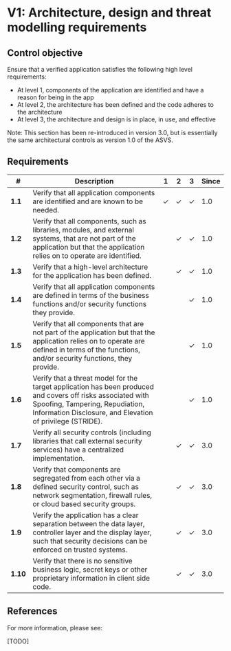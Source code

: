 # V1: Architecture, design and threat modelling requirements

## Control objective

Ensure that a verified application satisfies the following high level requirements:

- At level 1, components of the application are identified and have a reason for being in the app
- At level 2, the architecture has been defined and the code adheres to the architecture
- At level 3, the architecture and design is in place, in use, and effective

Note: This section has been re-introduced in version 3.0, but is essentially the same architectural controls as version 1.0 of the ASVS.

## Requirements

| # | Description | 1 | 2 | 3 | Since |
| --- | --- | --- | --- | --- | --- |
| **1.1** | Verify that all application components are identified and are known to be needed. | ✓ | ✓ | ✓ | 1.0 |
| **1.2** | Verify that all components, such as libraries, modules, and external systems, that are not part of the application but that the application relies on to operate are identified. |   | ✓ | ✓ | 1.0 |
| **1.3** | Verify that a high-level architecture for the application has been defined. |   | ✓ | ✓ | 1.0 |
| **1.4** | Verify that all application components are defined in terms of the business functions and/or security functions they provide. |   |   | ✓ | 1.0 |
| **1.5** | Verify that all components that are not part of the application but that the application relies on to operate are defined in terms of the functions, and/or security functions, they provide. |   |   | ✓ | 1.0 |
| **1.6** | Verify that a threat model for the target application has been produced and covers off risks associated with Spoofing, Tampering, Repudiation, Information Disclosure, and Elevation of privilege (STRIDE). |   |   | ✓ | 1.0 |
| **1.7** | Verify all security controls (including libraries that call external security services) have a centralized implementation. |   | ✓ | ✓ | 3.0 |
| **1.8** | Verify that components are segregated from each other via a defined security control, such as network segmentation, firewall rules, or cloud based security groups. |   | ✓ | ✓ | 3.0 |
| **1.9** | Verify the application has a clear separation between the data layer, controller layer and the display layer, such that security decisions can be enforced on trusted systems. |   | ✓ | ✓ | 3.0 |
| **1.10** | Verify that there is no sensitive business logic, secret keys or other proprietary information in client side code. |   | ✓ | ✓ | 3.0 |

## References

For more information, please see:

[TODO]
